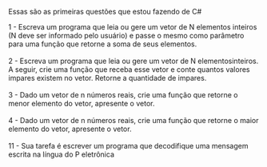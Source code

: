 Essas são as primeiras questões que estou fazendo de C#

1 -  Escreva um programa que leia ou gere um vetor de N elementos inteiros (N deve ser informado pelo
usuário) e passe o mesmo como parâmetro para uma função que retorne a soma de seus elementos.<br><br>
2 -  Escreva um programa que leia ou gere um vetor de N elementosinteiros. A seguir, crie uma função que receba
esse vetor e conte quantos valores impares existem no vetor. Retorne a quantidade de impares.<br><br>
3 -  Dado um vetor de n números reais, crie uma função que retorne o menor elemento do vetor, apresente o
vetor. <br><br>
4 -  Dado um vetor de n números reais, crie uma função que retorne o maior elemento do vetor, apresente o
vetor. <br><br>
11 - Sua tarefa é escrever um programa que decodifique uma mensagem escrita na língua do P eletrônica

